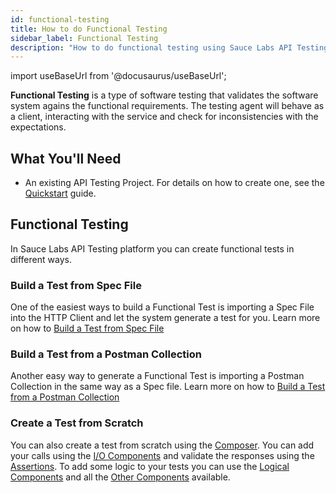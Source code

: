 ```yaml
---
id: functional-testing
title: How to do Functional Testing
sidebar_label: Functional Testing
description: "How to do functional testing using Sauce Labs API Testing"
---
```


import useBaseUrl from '@docusaurus/useBaseUrl';

__Functional Testing__ is a type of software testing that validates the software system agains the functional requirements. 
The testing agent will behave as a client, interacting with the service and check for inconsistencies with the expectations.

## What You'll Need

* An existing API Testing Project. For details on how to create one, see the [Quickstart](/api-testing/quickstart/) guide.

## Functional Testing

In Sauce Labs API Testing platform you can create functional tests in different ways.

### Build a Test from Spec File

One of the easiest ways to build a Functional Test is importing a Spec File into the HTTP Client and let the system generate a test for you. Learn more on how to [Build a Test from Spec File](/api-testing/build-from-spec/)

### Build a Test from a Postman Collection

Another easy way to generate a Functional Test is importing a Postman Collection in the same way as a Spec file. Learn more on how to [Build a Test from a Postman Collection](/api-testing/import-postman-collection/)

### Create a Test from Scratch

You can also create a test from scratch using the [Composer](/api-testing/composer/). You can add your calls using the [I/O Components](/api-testing/composer/io-components/) and validate the responses using the [Assertions](/api-testing/composer/assertion-components/). To add some logic to your tests you can use the [Logical Components](/api-testing/composer/logical-components/) and all the [Other Components](/api-testing/composer/other-components/) available.


